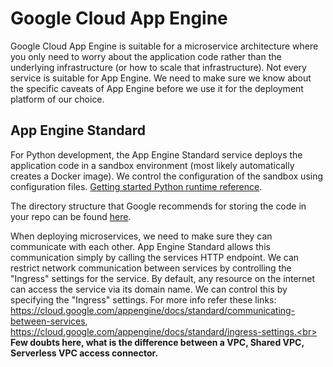 # Google Cloud App Engine

Google Cloud App Engine is suitable for a microservice architecture where you
only need to worry about the application code rather than the underlying
infrastructure (or how to scale that infrastructure).
Not every service is suitable for App Engine. We need to make sure we know about
the specific caveats of App Engine before we use it for the deployment platform
of our choice.

## App Engine Standard

For Python development, the App Engine Standard service deploys the application
code in a sandbox environment (most likely automatically creates a Docker
image). We control the configuration of the sandbox using configuration files.
[Getting started Python runtime reference](https://cloud.google.com/appengine/docs/standard/python3/runtime).

The directory structure that Google recommends for storing the code in your
repo can be found [here](https://cloud.google.com/appengine/docs/standard/configuration-files).

When deploying microservices, we need to make sure they can communicate with
each other. App Engine Standard allows this communication simply by calling the
services HTTP endpoint. We can restrict network communication between services
by controlling the "Ingress" settings for the service. By default, any resource
on the internet can access the service via its domain name. We can control this
by specifying the "Ingress" settings. For more info refer these links: https://cloud.google.com/appengine/docs/standard/communicating-between-services, https://cloud.google.com/appengine/docs/standard/ingress-settings.<br>
**Few doubts here, what is the difference between a VPC, Shared VPC, Serverless VPC 
access connector.**


